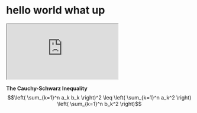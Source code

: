 <script id="MathJax-script" async src="https://cdn.jsdelivr.net/npm/mathjax@3/es5/tex-mml-chtml.js"></script>

# hello world what up


<iframe src="https://editor.p5js.org/shockerovip/full/5kVSPiuEX"></iframe>


**The Cauchy-Schwarz Inequality**\
$$\left( \sum_{k=1}^n a_k b_k \right)^2 \leq \left( \sum_{k=1}^n a_k^2 \right) \left( \sum_{k=1}^n b_k^2 \right)$$

